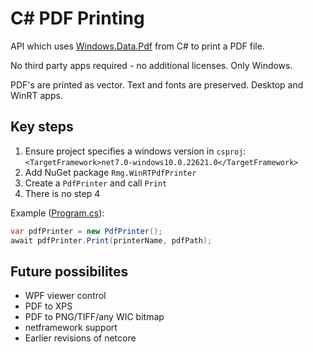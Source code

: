 ﻿# C# PDF Printing

API which uses [Windows.Data.Pdf](https://learn.microsoft.com/en-us/uwp/api/windows.data.pdf?view=winrt-22621) from C# to print a PDF file.

No third party apps required - no additional licenses.  Only Windows.

PDF's are printed as vector.  Text and fonts are preserved.  Desktop and WinRT apps.

## Key steps

1. Ensure project specifies a windows version in `csproj`: `<TargetFramework>net7.0-windows10.0.22621.0</TargetFramework>`
1. Add NuGet package `Rmg.WinRTPdfPrinter`
1. Create a	`PdfPrinter` and call `Print`
1. There is no step 4

Example ([Program.cs](Rmg.WinRTPdfPrinter.DemoApp)):

```csharp
var pdfPrinter = new PdfPrinter();
await pdfPrinter.Print(printerName, pdfPath);
```

## Future possibilites
- WPF viewer control
- PDF to XPS
- PDF to PNG/TIFF/any WIC bitmap
- netframework support
- Earlier revisions of netcore